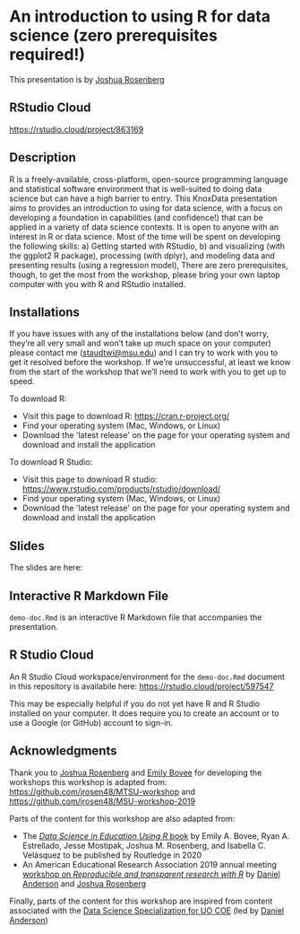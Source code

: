 # An introduction to using R for data science (zero prerequisites required!)

This presentation is by [Joshua Rosenberg](https://joshuamrosenberg.com)

## RStudio Cloud

https://rstudio.cloud/project/863169

## Description

R is a freely-available, cross-platform, open-source programming language and statistical software environment that is well-suited to doing data science but can have a high barrier to entry. This KnoxData presentation aims to provides an introduction to using for data science, with a focus on developing a foundation in capabilities (and confidence!) that can be applied in a variety of data science contexts. It is open to anyone with an interest in R or data science. Most of the time will be spent on developing the following skills: a) Getting started with RStudio, b) and visualizing (with the ggplot2 R package), processing (with dplyr), and modeling data and presenting results (using a regression model), There are zero prerequisites, though, to get the most from the workshop, please bring your own laptop computer with you with R and RStudio installed.

## Installations

If you have issues with any of the installations below (and don’t worry, they’re all very small and won’t take up much space on your computer) please contact me ([staudtwi@msu.edu](staudtwi@msu.edu)) and I can try to work with you to get it resolved before the workshop. If we’re unsuccessful, at least we know from the start of the workshop that we’ll need to work with you to get up to speed.

To download R:
- Visit this page to download R: https://cran.r-project.org/
- Find your operating system (Mac, Windows, or Linux)
- Download the 'latest release' on the page for your operating system and download and install the application

To download R Studio:
- Visit this page to download R studio: https://www.rstudio.com/products/rstudio/download/
- Find your operating system (Mac, Windows, or Linux)
- Download the 'latest release' on the page for your operating system and download and install the application

## Slides

The slides are here: <ADD>
  
## Interactive R Markdown File

`demo-doc.Rmd` is an interactive R Markdown file that accompanies the presentation.

## R Studio Cloud

An R Studio Cloud workspace/environment for the `demo-doc.Rmd` document in this repository is availabile here: https://rstudio.cloud/project/597547

This may be especially helpful if you do not yet have R and R Studio installed on your computer. It does require you to create an account or to use a Google (or GitHub) account to sign-in.

## Acknowledgments

Thank you to [Joshua Rosenberg](https://github.com/jrosen48/) and [Emily Bovee](https://github.com/emilybovee) for developing the workshops this workshop is adapted from: https://github.com/jrosen48/MTSU-workshop and https://github.com/jrosen48/MSU-workshop-2019

Parts of the content for this workshop are also adapted from:

- The [*Data Science in Education Using R* book](https://github.com/data-edu/data-science-in-education) by Emily A. Bovee, Ryan A. Estrellado, Jesse Mostipak, Joshua M. Rosenberg, and Isabella C. Velásquez to be published by Routledge in 2020 
- An American Educational Research Association 2019 annual meeting [workshop on *Reproducible and transparent research with R*](https://github.com/ResearchTransparency/rr_aera19) by [Daniel Anderson](https://github.com/datalorax]) and [Joshua Rosenberg](https://github.com/jrosen48/)

Finally, parts of the content for this workshop are inspired from content associated with the [Data Science Specialization for UO COE](https://github.com/uo-datasci-specialization) (led by [Daniel Anderson](https://github.com/datalorax]))
